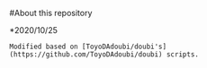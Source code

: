#About this repository

*2020/10/25

    Modified based on [ToyoDAdoubi/doubi's](https://github.com/ToyoDAdoubi/doubi) scripts.